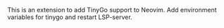 This is an extension to add TinyGo support to Neovim.
Add environment variables for tinygo and restart LSP-server.
